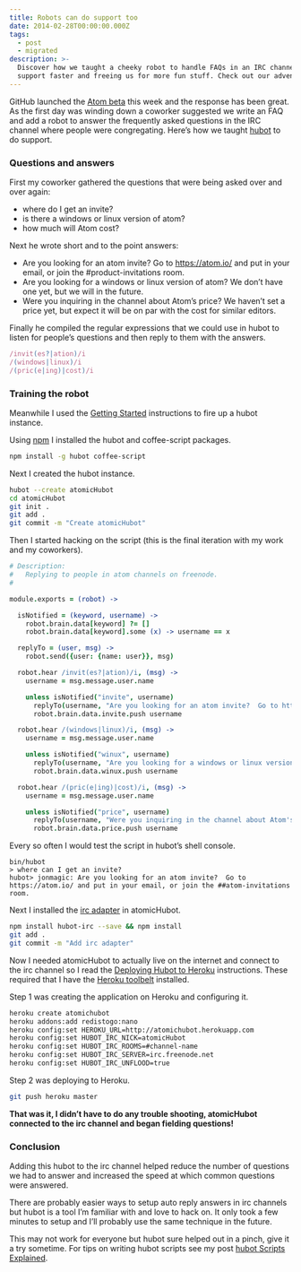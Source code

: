 ```yaml
---
title: Robots can do support too
date: 2014-02-28T00:00:00.000Z
tags:
  - post
  - migrated
description: >-
  Discover how we taught a cheeky robot to handle FAQs in an IRC channel, making
  support faster and freeing us for more fun stuff. Check out our adventure!
---
```


GitHub launched the [Atom beta](http://atom.io) this week and the response has been great. As the first day was winding down a coworker suggested we write an FAQ and add a robot to answer the frequently asked questions in the IRC channel where people were congregating. Here’s how we taught [hubot](http://hubot.github.com) to do support.

### Questions and answers

First my coworker gathered the questions that were being asked over and over again:

- where do I get an invite?
- is there a windows or linux version of atom?
- how much will Atom cost?

Next he wrote short and to the point answers:

- Are you looking for an atom invite? Go to https://atom.io/ and put in your email, or join the #product-invitations room.
- Are you looking for a windows or linux version of atom? We don’t have one yet, but we will in the future.
- Were you inquiring in the channel about Atom’s price? We haven’t set a price yet, but expect it will be on par with the cost for similar editors.

Finally he compiled the regular expressions that we could use in hubot to listen for people’s questions and then reply to them with the answers.

```javascript
/invit(es?|ation)/i
/(windows|linux)/i
/(pric(e|ing)|cost)/i
```

### Training the robot

Meanwhile I used the [Getting Started](https://github.com/github/hubot/blob/master/docs/README.md) instructions to fire up a hubot instance.

Using [npm](http://shapeshed.com/setting-up-nodejs-and-npm-on-mac-osx/) I installed the hubot and coffee-script packages.

```bash
npm install -g hubot coffee-script
```

Next I created the hubot instance.

```bash
hubot --create atomicHubot
cd atomicHubot
git init .
git add .
git commit -m "Create atomicHubot"
```

Then I started hacking on the script (this is the final iteration with my work and my coworkers).

```coffeescript
# Description:
#   Replying to people in atom channels on freenode.
#

module.exports = (robot) ->

  isNotified = (keyword, username) ->
    robot.brain.data[keyword] ?= []
    robot.brain.data[keyword].some (x) -> username == x

  replyTo = (user, msg) ->
    robot.send({user: {name: user}}, msg)

  robot.hear /invit(es?|ation)/i, (msg) ->
    username = msg.message.user.name

    unless isNotified("invite", username)
      replyTo(username, "Are you looking for an atom invite?  Go to https://atom.io/ and put in your email, or join the #product-invitations room.")
      robot.brain.data.invite.push username

  robot.hear /(windows|linux)/i, (msg) ->
    username = msg.message.user.name

    unless isNotified("winux", username)
      replyTo(username, "Are you looking for a windows or linux version of atom?  We don't have one yet, but we will in the future.")
      robot.brain.data.winux.push username

  robot.hear /(pric(e|ing)|cost)/i, (msg) ->
    username = msg.message.user.name

    unless isNotified("price", username)
      replyTo(username, "Were you inquiring in the channel about Atom's price?  We haven't set a price yet, but expect it will be on par with the cost for similar editors.")
      robot.brain.data.price.push username
```

Every so often I would test the script in hubot’s shell console.

```
bin/hubot
> where can I get an invite?
hubot> jonmagic: Are you looking for an atom invite?  Go to https://atom.io/ and put in your email, or join the ##atom-invitations room.
```

Next I installed the [irc adapter](https://github.com/nandub/hubot-irc) in atomicHubot.

```bash
npm install hubot-irc --save && npm install
git add .
git commit -m "Add irc adapter"
```

Now I needed atomicHubot to actually live on the internet and connect to the irc channel so I read the [Deploying Hubot to Heroku](https://github.com/github/hubot/blob/master/docs/deploying/heroku.md) instructions. These required that I have the [Heroku toolbelt](http://toolbelt.heroku.com) installed.

Step 1 was creating the application on Heroku and configuring it.

```bash
heroku create atomichubot
heroku addons:add redistogo:nano
heroku config:set HEROKU_URL=http://atomichubot.herokuapp.com
heroku config:set HUBOT_IRC_NICK=atomicHubot
heroku config:set HUBOT_IRC_ROOMS=#channel-name
heroku config:set HUBOT_IRC_SERVER=irc.freenode.net
heroku config:set HUBOT_IRC_UNFLOOD=true
```

Step 2 was deploying to Heroku.

```bash
git push heroku master
```

**That was it, I didn’t have to do any trouble shooting, atomicHubot connected to the irc channel and began fielding questions!**

### Conclusion

Adding this hubot to the irc channel helped reduce the number of questions we had to answer and increased the speed at which common questions were answered.

There are probably easier ways to setup auto reply answers in irc channels but hubot is a tool I’m familiar with and love to hack on. It only took a few minutes to setup and I’ll probably use the same technique in the future.

This may not work for everyone but hubot sure helped out in a pinch, give it a try sometime. For tips on writing hubot scripts see my post [hubot Scripts Explained](http://theprogrammingbutler.com/blog/archives/2011/10/28/hubot-scripts-explained/).
